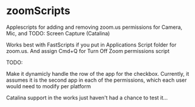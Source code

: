# zoomScripts
Applescripts for adding and removing zoom.us permissions for Camera, Mic, and TODO: Screen Capture (Catalina)

Works best with FastScripts if you put in Applications Script folder for zoom.us. And assign Cmd+Q for Turn Off Zoom permissions script

TODO:

Make it dynamicly handle the row of the app for the checkbox. 
Currently, it assumes it is the second app in each of the permissions, which each user would need to modify per platform


Catalina support in the works just haven't had a chance to test it...
